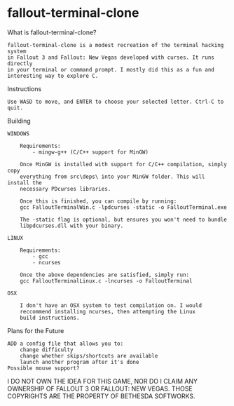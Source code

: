 # fallout-terminal-clone
What is fallout-terminal-clone?
	
	fallout-terminal-clone is a modest recreation of the terminal hacking system
	in Fallout 3 and Fallout: New Vegas developed with curses. It runs directly
	in your terminal or command prompt. I mostly did this as a fun and 
	interesting way to explore C.
	
Instructions

	Use WASD to move, and ENTER to choose your selected letter. Ctrl-C to quit.

Building

	WINDOWS

		Requirements:
			- mingw-g++ (C/C++ support for MinGW)

		Once MinGW is installed with support for C/C++ compilation, simply copy
		everything from src\deps\ into your MinGW folder. This will install the
		necessary PDcurses libraries.
		
		Once this is finished, you can compile by running:
		gcc FalloutTerminalWin.c -lpdcurses -static -o FalloutTerminal.exe

		The -static flag is optional, but ensures you won't need to bundle
		libpdcurses.dll with your binary.

	LINUX

		Requirements:
			- gcc
			- ncurses

		Once the above dependencies are satisfied, simply run:
		gcc FalloutTerminalLinux.c -lncurses -o FalloutTerminal
		
	OSX
		
		I don't have an OSX system to test compilation on. I would 
		reccommend installing ncurses, then attempting the Linux
		build instructions.


Plans for the Future

	ADD a config file that allows you to:
		change difficulty
		change whether skips/shortcuts are available
		launch another program after it's done
	Possible mouse support?



I DO NOT OWN THE IDEA FOR THIS GAME, NOR DO I CLAIM ANY OWNERSHIP
OF FALLOUT 3 OR FALLOUT: NEW VEGAS. THOSE COPYRIGHTS ARE THE 
PROPERTY OF BETHESDA SOFTWORKS.
